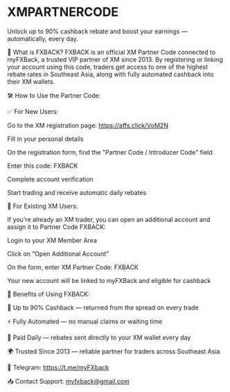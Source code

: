 # XMPARTNERCODE 
Unlock up to 90% cashback rebate and boost your earnings — automatically, every day.

📌 What is FXBACK?
FXBACK is an official XM Partner Code connected to myFXBack, a trusted VIP partner of XM since 2013. By registering or linking your account using this code, traders get access to one of the highest rebate rates in Southeast Asia, along with fully automated cashback into their XM wallets.

🛠️ How to Use the Partner Code:

✅ For New Users:

Go to the XM registration page: https://affs.click/VoM2N

Fill in your personal details

On the registration form, find the "Partner Code / Introducer Code" field

Enter this code: FXBACK

Complete account verification

Start trading and receive automatic daily rebates

🔁 For Existing XM Users:

If you're already an XM trader, you can open an additional account and assign it to Partner Code FXBACK:

Login to your XM Member Area

Click on “Open Additional Account”

On the form, enter XM Partner Code: FXBACK

Your new account will be linked to myFXBack and eligible for cashback

💸 Benefits of Using FXBACK:

🔁 Up to 90% Cashback — returned from the spread on every trade

⚡ Fully Automated — no manual claims or waiting time

💼 Paid Daily — rebates sent directly to your XM wallet every day

🌍 Trusted Since 2013 — reliable partner for traders across Southeast Asia


📲 Telegram: https://t.me/myFXback

📥 Contact Support: myfxback@gmail.com

